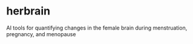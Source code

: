 # herbrain
AI tools for quantifying changes in the female brain during menstruation, pregnancy, and menopause
